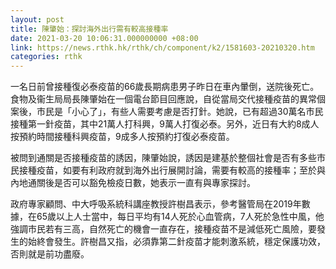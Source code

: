 ```yaml
---
layout: post
title: 陳肇始：探討海外出行需有較高接種率
date: 2021-03-20 10:06:31.000000000 +08:00
link: https://news.rthk.hk/rthk/ch/component/k2/1581603-20210320.htm
categories: rthk
---
```


一名日前曾接種復必泰疫苗的66歲長期病患男子昨日在車內暈倒，送院後死亡。食物及衞生局局長陳肇始在一個電台節目回應說，自從當局交代接種疫苗的異常個案後，市民是「小心了」，有些人需要考慮是否打針。她說，已有超過30萬名市民接種第一針疫苗，其中21萬人打科興，9萬人打復必泰。另外，近日有大約8成人按預約時間接種科興疫苗，9成多人按預約打復必泰疫苗。

被問到通關是否接種疫苗的誘因，陳肇始說，誘因是建基於整個社會是否有多些市民接種疫苗，如要有利政府就到海外出行展開討論，需要有較高的接種率；至於與內地通關後是否可以豁免檢疫日數，她表示一直有與專家探討。

政府專家顧問、中大呼吸系統科講座教授許樹昌表示，參考醫管局在2019年數據，在65歲以上人士當中，每日平均有14人死於心血管病，7人死於急性中風，他強調市民若有三高，自然死亡的機會一直存在，接種疫苗不是減低死亡風險，要發生的始終會發生。許樹昌又指，必須靠第二針疫苗才能刺激系統，穩定保護功效，否則就是前功盡廢。
